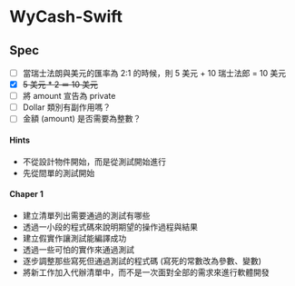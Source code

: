 # WyCash-Swift

## Spec
- [ ] 當瑞士法朗與美元的匯率為 2:1 的時候，則 5 美元 + 10 瑞士法郎 = 10 美元
- [X] ~~5 美元 * 2 ＝ 10 美元~~
- [ ] 將 amount 宣告為 private
- [ ] Dollar 類別有副作用嗎？
- [ ] 金額 (amount) 是否需要為整數？

#### Hints
- 不從設計物件開始，而是從測試開始進行
- 先從間單的測試開始

#### Chaper 1
- 建立清單列出需要通過的測試有哪些
- 透過一小段的程式碼來說明期望的操作過程與結果
- 建立假實作讓測試能編譯成功
- 透過一些可怕的實作來通過測試
- 逐步調整那些寫死但通過測試的程式碼 (寫死的常數改為參數、變數)
- 將新工作加入代辦清單中，而不是一次面對全部的需求來進行軟體開發